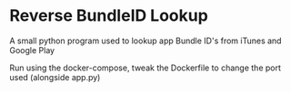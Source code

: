 # Reverse BundleID Lookup

A small python program used to lookup app Bundle ID's from iTunes and Google Play

Run using the docker-compose, tweak the Dockerfile to change the port used (alongside app.py)
